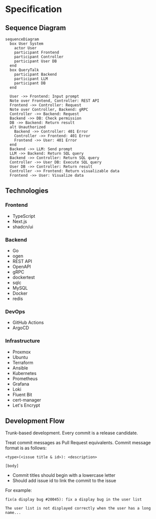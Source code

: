 # Specification

## Sequence Diagram

```mermaid
sequenceDiagram
  box User System
    actor User
    participant Frontend
    participant Controller
    participant User DB
  end
  box QueryTalk
    participant Backend
    participant LLM
    participant DB
  end

  User ->> Frontend: Input prompt
  Note over Frontend, Controller: REST API
  Frontend ->> Controller: Request
  Note over Controller, Backend: gRPC
  Controller ->> Backend: Request
  Backend ->> DB: Check permission
  DB ->> Backend: Return result
  alt Unauthorized
    Backend ->> Controller: 401 Error
    Controller ->> Frontend: 401 Error
    Frontend ->> User: 401 Error
  end
  Backend ->> LLM: Send prompt
  LLM ->> Backend: Return SQL query
  Backend ->> Controller: Return SQL query
  Controller ->> User DB: Execute SQL query
  User DB ->> Controller: Return result
  Controller ->> Frontend: Return visualizable data
  Frontend ->> User: Visualize data
```

## Technologies

### Frontend

- TypeScript
- Next.js
- shadcn/ui

### Backend

- Go
- ogen
- REST API
- OpenAPI
- gRPC
- dockertest
- sqlc
- MySQL
- Docker
- redis

### DevOps

- GitHub Actions
- ArgoCD

### Infrastructure

- Proxmox
- Ubuntu
- Terraform
- Ansible
- Kubernetes
- Prometheus
- Grafana
- Loki
- Fluent Bit
- cert-manager
- Let's Encrypt

## Development Flow

Trunk-based development. Every commit is a release candidate.

Treat commit messages as Pull Request equivalents. Commit message format is as follows:

```plaintext
<type>(<issue title & id>): <description>

[body]
```

- Commit titles should begin with a lowercase letter
- Should add issue id to link the commit to the issue

For example:

```plaintext
fix(a display bug #20045): fix a display bug in the user list

The user list is not displayed correctly when the user has a long name...
```
